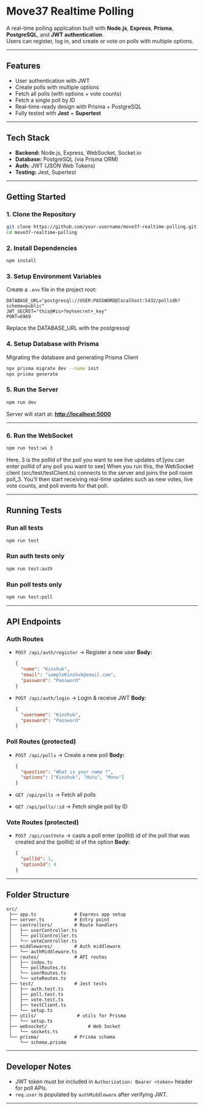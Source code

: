 
# Move37 Realtime Polling

A real-time polling application built with **Node.js**, **Express**, **Prisma**, **PostgreSQL**, and **JWT authentication**.  
Users can register, log in, and create or vote on polls with multiple options.  

---

## Features
- User authentication with JWT
- Create polls with multiple options
- Fetch all polls (with options + vote counts)
- Fetch a single poll by ID
- Real-time-ready design with Prisma + PostgreSQL
- Fully tested with **Jest** + **Supertest**

---

## Tech Stack
- **Backend:** Node.js, Express, WebSocket, Socket.io
- **Database:** PostgreSQL (via Prisma ORM)
- **Auth:** JWT (JSON Web Tokens)
- **Testing:** Jest, Supertest

---

## Getting Started

### 1.  Clone the Repository
```bash
git clone https://github.com/your-username/move37-realtime-polling.git
cd move37-realtime-polling
````

### 2.  Install Dependencies

```bash
npm install
```

### 3.  Setup Environment Variables

Create a `.env` file in the project root:

```env
DATABASE_URL="postgresql://USER:PASSWORD@localhost:5432/pollsdb?schema=public"
JWT_SECRET="this@#is>?my%secret+_key"
PORT=6969
```

Replace the DATABASE_URL with the postgressql 
### 4.  Setup Database with Prisma

Migrating the database and generating Prisma Client
```bash
npx prisma migrate dev --name init
npx prisma generate
```

### 5.  Run the Server

```bash
npm run dev
```

Server will start at: **[http://localhost:5000](http://localhost:6969)**

---
### 6.  Run the WebSocket

```bash
npm run test:ws 3
```
<p>Here, 3 is the pollId of the poll you want to see live updates of.[you can enter pollId of any poll you want to see]
When you run this, the WebSocket client (src/test/testClient.ts) connects to the server and joins the poll room poll_3.
 You’ll then start receiving real-time updates such as new votes, live vote counts, and poll events for that poll.
</p>

---

## Running Tests

### Run **all tests**

```bash
npm run test
```

### Run **auth tests only**

```bash
npm run test:auth
```

### Run **poll tests only**

```bash
npm run test:poll
```

---

## API Endpoints

### Auth Routes

* `POST /api/auth/register` → Register a new user
  **Body:**

  ```json
  {
    "name": "Kinshuk",
    "email": "sampleKinshuk@email.com",
    "password": "Password"
  }

* `POST /api/auth/login` → Login & receive JWT
  **Body:**

  ```json
  {
    "username": "Kinshuk",
    "password": "Password"
  }

### Poll Routes (protected)

* `POST /api/polls` → Create a new poll
  **Body:**

  ```json
  {
    "question": "What is your name ?",
    "options": ["Kinshuk", "Hutu", "Monu"]
  }
  ```
* `GET /api/polls` → Fetch all polls
* `GET /api/polls/:id` → Fetch single poll by ID
### Vote Routes (protected)

* `POST /api/castVote` → casts a poll
 enter (pollId) id of the poll that was created  and the (pollId) id of the option
  **Body:**
  ```json
  {
    "pollId": 1,
    "optionId": 4
  }
  ```

---

## Folder Structure

```
src/
 ├── app.ts              # Express app setup
 ├── server.ts           # Entry point
 ├── controllers/        # Route handlers
 │   ├── userController.ts
 │   └── pollController.ts
 │   └── voteController.ts
 ├── middlewares/        # Auth middleware
 │   └── authMiddleware.ts
 ├── routes/             # API routes
 │   ├── index.ts
 │   └── pollRoutes.ts
 │   └── userRoutes.ts
 │   └── voteRoutes.ts
 ├── test/               # Jest tests
 │   ├── auth.test.ts
 │   ├── poll.test.ts
 │   ├── vote.test.ts
 │   ├── testClient.ts
 │   └── setup.ts
 ├── utils/               # utils for Prisma
 │   └── setup.ts
 ├── websocket/               # Web Socket
 │   └── sockets.ts
 └── prisma/             # Prisma schema
     └── schema.prisma
```

---

## Developer Notes

* JWT token must be included in `Authorization: Bearer <token>` header for poll APIs.
* `req.user` is populated by `authMiddleware` after verifying JWT.

---

